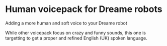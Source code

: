 # Human voicepack for Dreame robots
Adding a more human and soft voice to your Dreame robot

While other voicepack focus on crazy and funny sounds, this one is targetting to get a proper and refined English (UK) spoken language.
